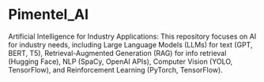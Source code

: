 # Pimentel_AI
Artificial Intelligence for Industry Applications: This repository focuses on AI for industry needs, including Large Language Models (LLMs) for text (GPT, BERT, T5), Retrieval-Augmented Generation (RAG) for info retrieval (Hugging Face), NLP (SpaCy, OpenAI APIs), Computer Vision (YOLO, TensorFlow), and Reinforcement Learning (PyTorch, TensorFlow).
